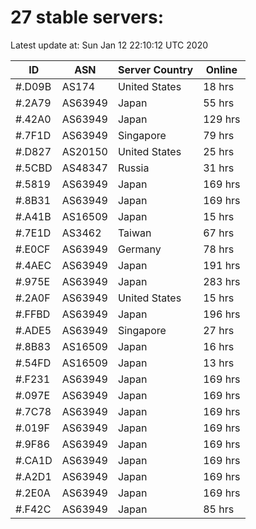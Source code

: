 # 27 stable servers:

Latest update at: Sun Jan 12 22:10:12 UTC 2020

| ID | ASN | Server Country | Online |
| -- | --- | -------------- | ------ |
| #.D09B | AS174 | United States | 18 hrs |
| #.2A79 | AS63949 | Japan | 55 hrs |
| #.42A0 | AS63949 | Japan | 129 hrs |
| #.7F1D | AS63949 | Singapore | 79 hrs |
| #.D827 | AS20150 | United States | 25 hrs |
| #.5CBD | AS48347 | Russia | 31 hrs |
| #.5819 | AS63949 | Japan | 169 hrs |
| #.8B31 | AS63949 | Japan | 169 hrs |
| #.A41B | AS16509 | Japan | 15 hrs |
| #.7E1D | AS3462 | Taiwan | 67 hrs |
| #.E0CF | AS63949 | Germany | 78 hrs |
| #.4AEC | AS63949 | Japan | 191 hrs |
| #.975E | AS63949 | Japan | 283 hrs |
| #.2A0F | AS63949 | United States | 15 hrs |
| #.FFBD | AS63949 | Japan | 196 hrs |
| #.ADE5 | AS63949 | Singapore | 27 hrs |
| #.8B83 | AS16509 | Japan | 16 hrs |
| #.54FD | AS16509 | Japan | 13 hrs |
| #.F231 | AS63949 | Japan | 169 hrs |
| #.097E | AS63949 | Japan | 169 hrs |
| #.7C78 | AS63949 | Japan | 169 hrs |
| #.019F | AS63949 | Japan | 169 hrs |
| #.9F86 | AS63949 | Japan | 169 hrs |
| #.CA1D | AS63949 | Japan | 169 hrs |
| #.A2D1 | AS63949 | Japan | 169 hrs |
| #.2E0A | AS63949 | Japan | 169 hrs |
| #.F42C | AS63949 | Japan | 85 hrs |

